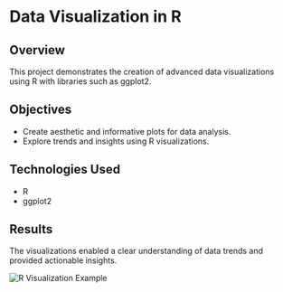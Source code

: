 # Data Visualization in R

## Overview
This project demonstrates the creation of advanced data visualizations using R with libraries such as ggplot2.

## Objectives
- Create aesthetic and informative plots for data analysis.
- Explore trends and insights using R visualizations.

## Technologies Used
- R
- ggplot2

## Results
The visualizations enabled a clear understanding of data trends and provided actionable insights.

![R Visualization Example](/danielbonifazportfolio/assets/r_visualization.png)
